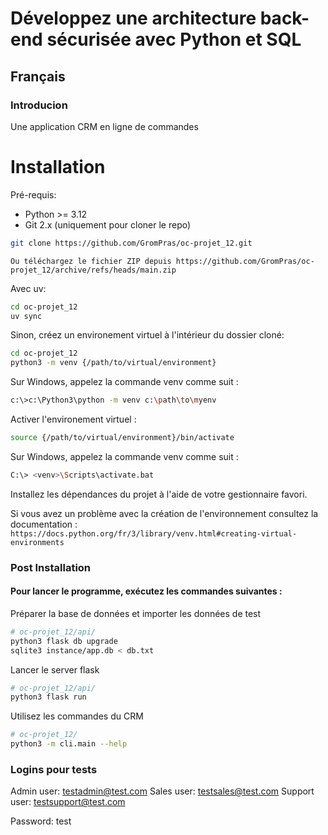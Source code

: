 # Développez une architecture back-end sécurisée avec Python et SQL

## Français

### Introducion

Une application CRM en ligne de commandes

# Installation

Pré-requis:

- Python >= 3.12
- Git 2.x (uniquement pour cloner le repo)

```sh
git clone https://github.com/GromPras/oc-projet_12.git
```

`Ou téléchargez le fichier ZIP depuis https://github.com/GromPras/oc-projet_12/archive/refs/heads/main.zip`

Avec uv:
```sh
cd oc-projet_12
uv sync
```

Sinon, créez un environement virtuel à l'intérieur du dossier cloné:

```sh
cd oc-projet_12
python3 -m venv {/path/to/virtual/environment}
```

Sur Windows, appelez la commande venv comme suit :

```sh
c:\>c:\Python3\python -m venv c:\path\to\myenv
```

Activer l'environement virtuel :

```sh
source {/path/to/virtual/environment}/bin/activate
```

Sur Windows, appelez la commande venv comme suit :

```sh
C:\> <venv>\Scripts\activate.bat
```

Installez les dépendances du projet à l'aide de votre gestionnaire favori.

Si vous avez un problème avec la création de l'environnement consultez la documentation : `https://docs.python.org/fr/3/library/venv.html#creating-virtual-environments`

### Post Installation

#### Pour lancer le programme, exécutez les commandes suivantes :
Préparer la base de données et importer les données de test
```sh
# oc-projet_12/api/
python3 flask db upgrade
sqlite3 instance/app.db < db.txt
```

Lancer le server flask
```sh
# oc-projet_12/api/
python3 flask run
```

Utilisez les commandes du CRM
```sh
# oc-projet_12/
python3 -m cli.main --help
```

### Logins pour tests
Admin user: testadmin@test.com
Sales user: testsales@test.com
Support user: testsupport@test.com

Password: test
